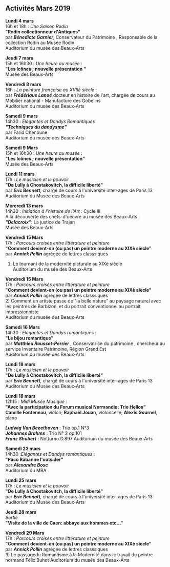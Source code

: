 


## Activités Mars 2019  


**Lundi 4 mars**  
16h et 18h : _Une Saison Rodin_  
**"Rodin collectionneur d'Antiques"**  
par **_Bénedicte Garnier_**, Conservateur du Patrimoine , Responsable de la collection Rodin au Musée Rodin  
Auditorium du musée des Beaux-Arts

 **Jeudi 7 mars**  
15h et 16h30 : _Une heure au musée_ :  
**"Les Icônes ; nouvelle présentation "**  
Musée des Beaux-Arts    

**Vendredi 8 mars**  
16h  : _La peinture française au XVIIè siècle_ :  
  par **_Frédérique Lanoé_** docteur en histoire de l'art, chargée de cours au Mobilier national - Manufacture des Gobelins  
Auditorium du musée des Beaux-Arts 

**Samedi 9 mars**  
14h30 : _Elégantes et Dandys Romantiques_  
**_"Techniques du dandysme"_**  
par Farid Chenoune  
Auditorium du musée des Beaux-Arts

**Samedi 9 Mars**  
15h et 16h30 : _Une heure au musée_ :  
**"Les Icônes ; nouvelle présentation"**  
Musée des Beaux-Arts    

**Lundi 11 mars**  
17h : _Le musicien et le pouvoir_   
**"De Lully à Chostakovitch, la difficile liberté"**  
par **_Eric Bennett_**, chargé de cours à l'université inter-ages de Paris 13  
Auditorium du Musée des Beaux-Arts  


**Mercredi 13 mars**  
14h30  : _Initiation à l'histoire de l'Art_ : Cycle III   
A la découverte des chefs-d'oeuvre au musée des Beaux-Arts :  
 **_"Delacroix"_**: La justice de Trajan  
Musée des Beaux-Arts   

**Vendredi 15 Mars**  
17h : _Parcours croisés entre littérature et peinture_  
**"Comment devient-on (ou pas) un peintre moderne au XIXè siècle"**  
par **_Annick Pollin_** agrégée de lettres classsiques  
 1) Le tournant de la modernité picturale au XIXè siècle  
Auditorium du musée des Beaux-Arts   

**Vendredi 15 Mars**  
17h : _Parcours croisés entre littérature et peinture_  
**"Comment devient-on (ou pas) un peintre moderne au XIXè siècle"**  
par **_Annick Pollin_** agrégée de lettres classsiques  
 2) Comment un artiste passe de "la belle nature" au paysage naturel avec les peintres de Barbizon, et du portrait conventionnel au portrait impressionniste   
Auditorium du musée des Beaux-Arts

**Samedi 16 Mars**  
14h30  : _Elégantes et Dandys romantiques_ :  
**"Le bijou romantique"**   
 par **_Matthieu Rousset-Perrier_** , Conservatrice du patrimoine , chercheur au service Inventaire Patrimoine, Région Grand Est    
Auditorium du musée des Beaux-Arts 

**Lundi 18 mars**  
17h : _Le musicien et le pouvoir_  
**"De Lully à Chostakovitch, la difficile liberté"**  
par **_Eric Bennett_**, chargé de cours à l'université inter-ages de Paris 13  
Auditorium du Musée des Beaux-Arts

**Lundi 18 mars**  
12h15 : _Midi Musée Musique_ :  
**"Avec la participation du Forum musical Normandie: Trio Hellos"**  
**Camille Fonteneau**, violon; **Raphaël Jouan**, violoncelle; **Alexis Gournel**, piano

**_Ludwig Van Beeethoven_** : Trio  op.1 N°3  
**_Johannes Brahms_** : Trio N° 3 op.101  
_**Franz Shubert**_ : Notturno D.897
Auditorium du musée des Beaux-Arts  


**Samedi 23 mars**  
14h30 :_Elégantes et Dandys romantiques_ :   
**"Paco Rabanne l'outsider"**  
par **_Alexandre Bosc_**  
Auditorium du MBA  


**Lundi 25 mars**  
17h : _Le musicien et le pouvoir_   
**"De Lully à Chostakovitch, la difficile liberté"**  
par **_Eric Bennett_**, chargé de cours à l'université inter-ages de Paris 13  
Auditorium du Musée des Beaux-Arts    


**Jeudi 28 mars**  
_Sortie_  
**"Visite de la ville de Caen: abbaye aux hommes etc..."**  

**Vendredi 29 Mars**  
17h : _Parcours croisés entre littérature et peinture_  
**"Comment devient-on (ou pas) un peintre moderne au XIXè siècle"**  
par **_Annick Pollin_** agrégée de lettres classsiques  
 3) Le passagedu Romantisme à la Modernité dans le travail du peintre normand Félix Buhot 
Auditorium du musée des Beaux-Arts
